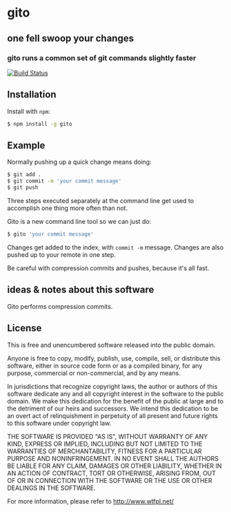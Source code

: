 gito
=======
## one fell swoop your changes
### gito runs a common set of git commands slightly faster
[![Build Status](https://travis-ci.org/reqshark/gito.png?branch=master)](https://travis-ci.org/reqshark/gito)

Installation
------------

Install with `npm`:

``` bash
$ npm install -g gito
```

Example
-------

Normally pushing up a quick change means doing:

``` bash
$ git add .
$ git commit -m 'your commit message'
$ git push
```

Three steps executed separately at the command line get used to accomplish one thing more often than not.

Gito is a new command line tool so we can just do:

``` bash
$ gito 'your commit message'
```

Changes get added to the index, with `commit -m` message. Changes are also pushed up to your remote in one step.

Be careful with compression commits and pushes, because it's all fast.

## ideas & notes about this software

Gito performs compression commits.

License
-------

This is free and unencumbered software released into the public domain.

Anyone is free to copy, modify, publish, use, compile, sell, or
distribute this software, either in source code form or as a compiled
binary, for any purpose, commercial or non-commercial, and by any
means.

In jurisdictions that recognize copyright laws, the author or authors
of this software dedicate any and all copyright interest in the
software to the public domain. We make this dedication for the benefit
of the public at large and to the detriment of our heirs and
successors. We intend this dedication to be an overt act of
relinquishment in perpetuity of all present and future rights to this
software under copyright law.

THE SOFTWARE IS PROVIDED "AS IS", WITHOUT WARRANTY OF ANY KIND,
EXPRESS OR IMPLIED, INCLUDING BUT NOT LIMITED TO THE WARRANTIES OF
MERCHANTABILITY, FITNESS FOR A PARTICULAR PURPOSE AND NONINFRINGEMENT.
IN NO EVENT SHALL THE AUTHORS BE LIABLE FOR ANY CLAIM, DAMAGES OR
OTHER LIABILITY, WHETHER IN AN ACTION OF CONTRACT, TORT OR OTHERWISE,
ARISING FROM, OUT OF OR IN CONNECTION WITH THE SOFTWARE OR THE USE OR
OTHER DEALINGS IN THE SOFTWARE.

For more information, please refer to <http://www.wtfpl.net/>